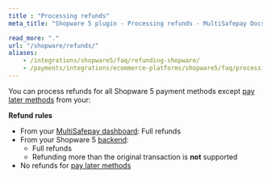 ```yaml
---
title : "Processing refunds"
meta_title: "Shopware 5 plugin - Processing refunds - MultiSafepay Docs"

read_more: "."
url: "/shopware/refunds/"
aliases: 
    - /integrations/shopware5/faq/refunding-shopware/
    - /payments/integrations/ecommerce-platforms/shopware5/faq/processing-refunds/
---
```

You can process refunds for all Shopware 5 payment methods except [pay later methods](/payment-methods/pay-later) from your:

**Refund rules**  

- From your [MultiSafepay dashboard](/refunds/full-partial/): Full refunds 
- From your Shopware 5 [backend](/glossaries/multisafepay-glossary/#backend):  
    - Full refunds 
    - Refunding more than the original transaction is **not** supported
- No refunds for [pay later methods](/payment-methods/pay-later)



